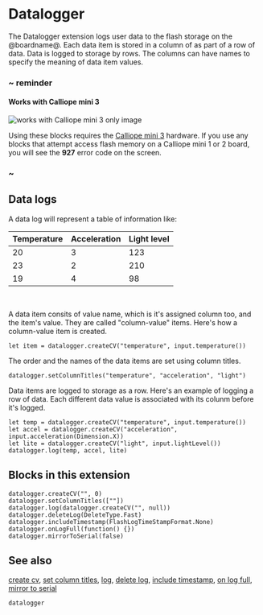 # Datalogger

The Datalogger extension logs user data to the flash storage on the @boardname@. Each data item is stored in a column of as part of a row of data. Data is logged to storage by rows. The columns can have names to specify the meaning of data item values.

### ~ reminder

#### Works with Calliope mini 3

![works with Calliope mini 3 only image](/static/v2/v2-only.png)

Using these blocks requires the [Calliope mini 3](/device/v2) hardware. If you use any blocks that attempt access flash memory on a Calliope mini 1 or 2 board, you will see the **927** error code on the screen.

### ~

## Data logs

A data log will represent a table of information like:

| Temperature | Acceleration | Light level |
| - | - | - |
| 20 | 3 |123 |
| 23 | 2 | 210 |
| 19 | 4 | 98 |
<br/>

A data item consits of value name, which is it's assigned column too, and the item's value. They are called "column-value" items. Here's how a column-value item is created.

```blocks
let item = datalogger.createCV("temperature", input.temperature())
```
The order and the names of the data items are set using column titles.

```blocks
datalogger.setColumnTitles("temperature", "acceleration", "light")
```

Data items are logged to storage as a row. Here's an example of logging a row of data. Each different data value is associated with its colunm before it's logged.

```blocks
let temp = datalogger.createCV("temperature", input.temperature())
let accel = datalogger.createCV("acceleration", input.acceleration(Dimension.X))
let lite = datalogger.createCV("light", input.lightLevel())
datalogger.log(temp, accel, lite)
```

## Blocks in this extension

```cards
datalogger.createCV("", 0)
datalogger.setColumnTitles([""])
datalogger.log(datalogger.createCV("", null))
datalogger.deleteLog(DeleteType.Fast)
datalogger.includeTimestamp(FlashLogTimeStampFormat.None)
datalogger.onLogFull(function() {})
datalogger.mirrorToSerial(false)
```

## See also

[create cv](/reference/datalogger/create-cv),
[set column titles](/reference/datalogger/set-column-titles),
[log](/reference/datalogger/log),
[delete log](/reference/datalogger/delete-log),
[include timestamp](/reference/datalogger/include-timestamp),
[on log full](/reference/datalogger/send-to-console),
[mirror to serial](/reference/datalogger/mirror-to-serial)

```package
datalogger
```